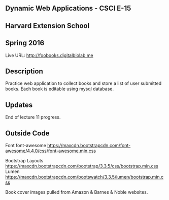 ## Dynamic Web Applications - CSCI E-15
## Harvard Extension School
## Spring 2016

Live URL: <http://foobooks.digitalbiolab.me>

## Description
Practice web application to collect books and store a list of user submitted books. Each book is editable using  mysql database.

## Updates
End of lecture 11 progress.

## Outside Code

Font
font-awesome
https://maxcdn.bootstrapcdn.com/font-awesome/4.4.0/css/font-awesome.min.css

Bootstrap Layouts
https://maxcdn.bootstrapcdn.com/bootstrap/3.3.5/css/bootstrap.min.css
Lumen
https://maxcdn.bootstrapcdn.com/bootswatch/3.3.5/lumen/bootstrap.min.css

Book cover images pulled from Amazon & Barnes & Noble websites. 
